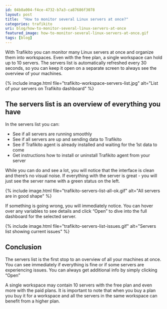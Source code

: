 ```yaml
---
id: 04b8a004-f4ce-4732-b7a3-ca87686f3078
layout: post
title:  "How to monitor several Linux servers at once?"
categories: trafikito
uri: blog/how-to-monitor-several-linux-servers-at-once
featured_image: how-to-monitor-several-linux-servers-at-once.gif
tags: [blog]
---
```


<p>
    With Trafikito you can monitor many Linux servers at once and organize them into workspaces. Even with the free
    plan, a single workspace can hold up to 10 servers. The servers list is automatically refreshed every 30 seconds, so
    you can keep it open on a separate screen to always see the overview of your machines.
</p>

<!--more-->
{% include image.html file="trafikito-workspace-servers-list.jpg" alt="List of your servers on Trafikito dashboard" %}

<h2>The servers list is an overview of everything you have</h2>
<p>
    In the servers list you can:
</p>

<ul>
    <li>See if all servers are running smoothly</li>
    <li>See if all servers are up and sending data to Trafikito</li>
    <li>See if Trafikito agent is already installed and waiting for the 1st data to come</li>
    <li>Get instructions how to install or uninstall Trafikito agent from your server</li>
</ul>

<p>
    While you can do and see a lot, you will notice that the interface is clean and there’s no visual noise. If
    everything with the server is great - you will just see the server name with a green status on the left.
</p>

{% include image.html file="trafikito-servers-list-all-ok.gif" alt="All servers are in good shape" %}

<p>
    If something is going wrong, you will immediately notice. You can hover over any variables to see details and click
    “Open” to dive into the full dashboard for the selected server.
</p>

{% include image.html file="trafikito-servers-list-issues.gif" alt="Servers list showing current issues" %}

<h2>Conclusion</h2>

<p>
    The servers list is the first stop to an overview of all your machines at once. You can see immediately if
    everything is fine or if some servers are experiencing issues. You can always get additional info by simply clicking
    “Open”
</p>
<p>
    A single workspace may contain 10 servers with the free plan and even more with the paid plans. It is important to
    note that when you buy a plan you buy it for a workspace and all the servers in the same workspace can benefit from
    a higher plan.
</p>
